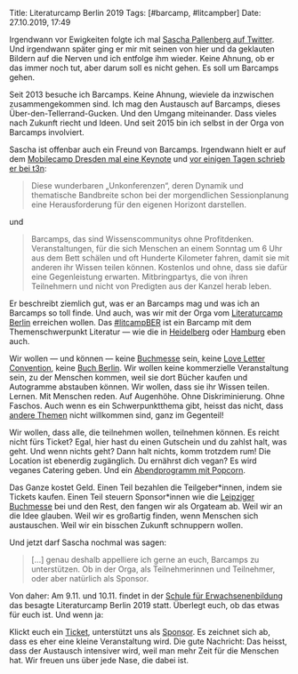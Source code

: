 Title: Literaturcamp Berlin 2019
Tags: [#barcamp, #litcampber]
Date: 27.10.2019, 17:49

Irgendwann vor Ewigkeiten folgte ich mal [Sascha Pallenberg auf Twitter](https://twitter.com/sascha_p). Und irgendwann später ging er mir mit seinen von hier und da geklauten Bildern auf die Nerven und ich entfolge ihm wieder. Keine Ahnung, ob er das immer noch tut, aber darum soll es nicht gehen. Es soll um Barcamps gehen.

Seit 2013 besuche ich Barcamps. Keine Ahnung, wieviele da inzwischen zusammengekommen sind. Ich mag den Austausch auf Barcamps, dieses Über-den-Tellerrand-Gucken. Und den Umgang miteinander. Dass vieles nach Zukunft riecht und Ideen. Und seit 2015 bin ich selbst in der Orga von Barcamps involviert.

Sascha ist offenbar auch ein Freund von Barcamps. Irgendwann hielt er auf dem [Mobilecamp Dresden mal eine Keynote](https://tu-dresden.de/ing/informatik/die-fakultaet/news/9-mobilecamp-an-der-tu-dresden) und [vor einigen Tagen schrieb er bei t3n](https://t3n.de/news/support-local-barcamp-ode-1211133/):

> Diese wunderbaren „Unkonferenzen“, deren Dynamik und thematische Bandbreite schon bei der morgendlichen Sessionplanung eine Herausforderung für den eigenen Horizont darstellen. 

und

> Barcamps, das sind Wissenscommunitys ohne Profitdenken. Veranstaltungen, für die sich Menschen an einem Sonntag um 6 Uhr aus dem Bett schälen und oft Hunderte Kilometer fahren, damit sie mit anderen ihr Wissen teilen können. Kostenlos und ohne, dass sie dafür eine Gegenleistung erwarten. Mitbringpartys, die von ihren Teilnehmern und nicht von Predigten aus der Kanzel herab leben.

Er beschreibt ziemlich gut, was er an Barcamps mag und was ich an Barcamps so toll finde. Und auch, was wir mit der Orga vom [Literaturcamp Berlin](https://literaturcamp-berlin.de) erreichen wollen. Das [#litcampBER](https://twitter.com/search?q=%23litcampber&src=typed_query&f=live) ist ein Barcamp mit dem Themenschwerpunkt Literatur — wie die in [Heidelberg](https://literaturcamp-heidelberg.de) oder [Hamburg](https://2019.litcamphh.de) eben auch.

Wir wollen — und können — keine [Buchmesse](https://www.buchmesse.de) sein, keine [Love Letter Convention](https://www.loveletterconvention.com), keine [Buch Berlin](https://buch-berlin.de). Wir wollen keine kommerzielle Veranstaltung sein, zu der Menschen kommen, weil sie dort Bücher kaufen und Autogramme abstauben können. Wir wollen, dass sie ihr Wissen teilen. Lernen. Mit Menschen reden. Auf Augenhöhe. Ohne Diskriminierung. Ohne Faschos. Auch wenn es ein Schwerpunktthema gibt, heisst das nicht, dass [andere Themen](https://yourpart.eu/p/LitcampBER-Sessions-2019) nicht willkommen sind, ganz im Gegenteil!

Wir wollen, dass alle, die teilnehmen wollen, teilnehmen können. Es reicht nicht fürs Ticket? Egal, hier hast du einen Gutschein und du zahlst halt, was geht. Und wenn nichts geht? Dann halt nichts, komm trotzdem rum! Die Location ist ebenerdig zugänglich. Du ernährst dich vegan? Es wird veganes Catering geben. Und ein [Abendprogramm mit Popcorn](https://literaturcamp-berlin.de/2019/10/22/diese-lesungen-erwarten-euch-beim-abendprogramm/).

Das Ganze kostet Geld. Einen Teil bezahlen die Teilgeber\*innen, indem sie Tickets kaufen. Einen Teil steuern Sponsor\*innen wie die [Leipziger Buchmesse](https://www.leipziger-buchmesse.de) bei und den Rest, den fangen wir als Orgateam ab. Weil wir an die Idee glauben. Weil wir es großartig finden, wenn Menschen sich austauschen. Weil wir ein bisschen Zukunft schnuppern wollen.

Und jetzt darf Sascha nochmal was sagen:

> [...] genau deshalb appelliere ich gerne an euch, Barcamps zu unterstützen. Ob in der Orga, als Teilnehmerinnen und Teilnehmer, oder aber natürlich als Sponsor.

Von daher: Am 9.11. und 10.11. findet in der [Schule für Erwachsenenbildung](https://de.wikipedia.org/wiki/Schule_für_Erwachsenenbildung_%28Berlin%29) das besagte Literaturcamp Berlin 2019 statt. Überlegt euch, ob das etwas für euch ist. Und wenn ja:

Klickt euch ein [Ticket](https://pretix.eu/litcampber/2019/), unterstützt uns als [Sponsor](https://literaturcamp-berlin.de/sponsoren-2019/). Es zeichnet sich ab, dass es eher eine kleine Veranstaltung wird. Die gute Nachricht: Das heisst, dass der Austausch intensiver wird, weil man mehr Zeit für die Menschen hat. Wir freuen uns über jede Nase, die dabei ist.

